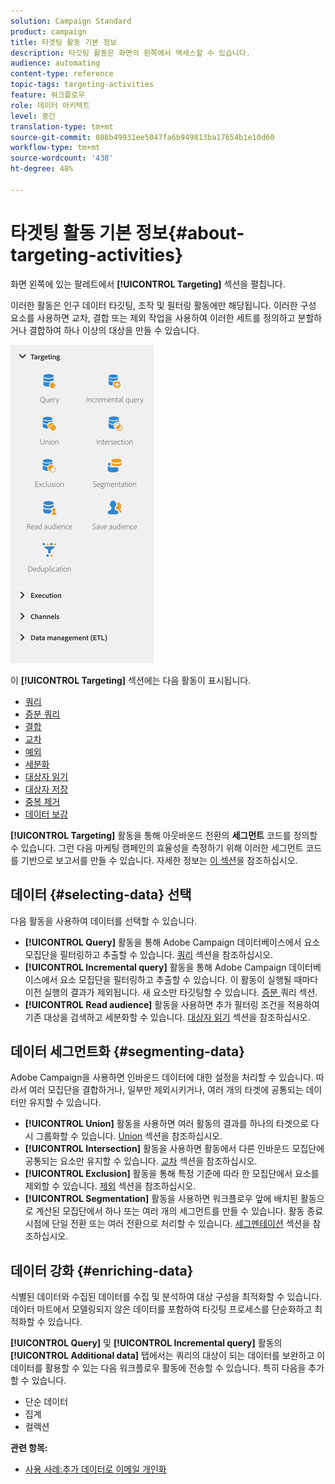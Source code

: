 ```yaml
---
solution: Campaign Standard
product: campaign
title: 타겟팅 활동 기본 정보
description: 타깃팅 활동은 화면의 왼쪽에서 액세스할 수 있습니다.
audience: automating
content-type: reference
topic-tags: targeting-activities
feature: 워크플로우
role: 데이터 아키텍트
level: 중간
translation-type: tm+mt
source-git-commit: 088b49931ee5047fa6b949813ba17654b1e10d60
workflow-type: tm+mt
source-wordcount: '438'
ht-degree: 48%

---
```



# 타겟팅 활동 기본 정보{#about-targeting-activities}

화면 왼쪽에 있는 팔레트에서 **[!UICONTROL Targeting]** 섹션을 펼칩니다.

이러한 활동은 인구 데이터 타깃팅, 조작 및 필터링 활동에만 해당됩니다. 이러한 구성 요소를 사용하면 교차, 결합 또는 제외 작업을 사용하여 이러한 세트를 정의하고 분할하거나 결합하여 하나 이상의 대상을 만들 수 있습니다.

![](assets/wkf_targeting_activities.png)

이 **[!UICONTROL Targeting]** 섹션에는 다음 활동이 표시됩니다.

* [쿼리](../../automating/using/query.md)
* [증분 쿼리](../../automating/using/incremental-query.md)
* [결합](../../automating/using/union.md)
* [교차](../../automating/using/intersection.md)
* [예외](../../automating/using/exclusion.md)
* [세분화](../../automating/using/segmentation.md)
* [대상자 읽기](../../automating/using/read-audience.md)
* [대상자 저장](../../automating/using/save-audience.md)
* [중복 제거](../../automating/using/deduplication.md)
* [데이터 보강](../../automating/using/enrichment.md)

**[!UICONTROL Targeting]** 활동을 통해 아웃바운드 전환의  **세그먼트** 코드를 정의할 수 있습니다. 그런 다음 마케팅 캠페인의 효율성을 측정하기 위해 이러한 세그먼트 코드를 기반으로 보고서를 만들 수 있습니다. 자세한 정보는 [이 섹션](../../reporting/using/creating-a-report-workflow-segment.md)을 참조하십시오.

## 데이터 {#selecting-data} 선택

다음 활동을 사용하여 데이터를 선택할 수 있습니다.

* **[!UICONTROL Query]** 활동을 통해 Adobe Campaign 데이터베이스에서 요소 모집단을 필터링하고 추출할 수 있습니다. [쿼리](../../automating/using/query.md) 섹션을 참조하십시오.
* **[!UICONTROL Incremental query]** 활동을 통해 Adobe Campaign 데이터베이스에서 요소 모집단을 필터링하고 추출할 수 있습니다. 이 활동이 실행될 때마다 이전 실행의 결과가 제외됩니다. 새 요소만 타깃팅할 수 있습니다. [증분 ](../../automating/using/incremental-query.md) 쿼리 섹션.
* **[!UICONTROL Read audience]** 활동을 사용하면 추가 필터링 조건을 적용하여 기존 대상을 검색하고 세분화할 수 있습니다. [대상자 읽기](../../automating/using/read-audience.md) 섹션을 참조하십시오.

## 데이터 세그먼트화 {#segmenting-data}

Adobe Campaign을 사용하면 인바운드 데이터에 대한 설정을 처리할 수 있습니다. 따라서 여러 모집단을 결합하거나, 일부만 제외시키거나, 여러 개의 타겟에 공통되는 데이터만 유지할 수 있습니다.

* **[!UICONTROL Union]** 활동을 사용하면 여러 활동의 결과를 하나의 타겟으로 다시 그룹화할 수 있습니다. [Union](../../automating/using/union.md) 섹션을 참조하십시오.
* **[!UICONTROL Intersection]** 활동을 사용하면 활동에서 다른 인바운드 모집단에 공통되는 요소만 유지할 수 있습니다. [교차](../../automating/using/intersection.md) 섹션을 참조하십시오.
* **[!UICONTROL Exclusion]** 활동을 통해 특정 기준에 따라 한 모집단에서 요소를 제외할 수 있습니다. [제외](../../automating/using/exclusion.md) 섹션을 참조하십시오.
* **[!UICONTROL Segmentation]** 활동을 사용하면 워크플로우 앞에 배치된 활동으로 계산된 모집단에서 하나 또는 여러 개의 세그먼트를 만들 수 있습니다. 활동 종료 시점에 단일 전환 또는 여러 전환으로 처리할 수 있습니다. [세그멘테이션](../../automating/using/segmentation.md) 섹션을 참조하십시오.

## 데이터 강화 {#enriching-data}

식별된 데이터와 수집된 데이터를 수집 및 분석하여 대상 구성을 최적화할 수 있습니다. 데이터 마트에서 모델링되지 않은 데이터를 포함하여 타깃팅 프로세스를 단순화하고 최적화할 수 있습니다.

**[!UICONTROL Query]** 및 **[!UICONTROL Incremental query]** 활동의 **[!UICONTROL Additional data]** 탭에서는 쿼리의 대상이 되는 데이터를 보완하고 이 데이터를 활용할 수 있는 다음 워크플로우 활동에 전송할 수 있습니다. 특히 다음을 추가할 수 있습니다.

* 단순 데이터
* 집계
* 컬렉션

**관련 항목:**

* [사용 사례:추가 데이터로 이메일 개인화](../../automating/using/personalizing-email-with-additional-data.md)
